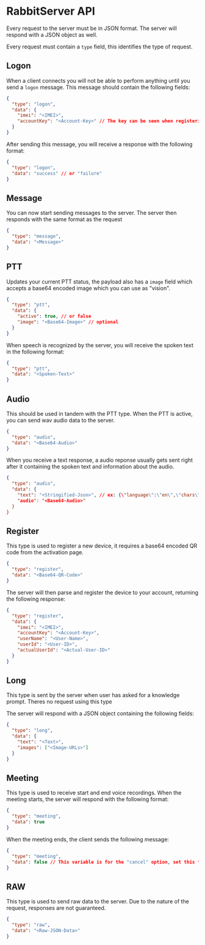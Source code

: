 # RabbitServer API

Every request to the server must be in JSON format. The server will respond with a JSON object as well.

Every request must contain a `type` field, this identifies the type of request.

## Logon

When a client connects you will not be able to perform anything until you send a `logon` message. This message should contain the following fields:

```json
{
  "type": "logon",
  "data": {
    "imei": "<IMEI>",
    "accountKey": "<Account-Key>" // The key can be seen when registering the device
  }
}
```

After sending this message, you will receive a response with the following format:

```json
{
  "type": "logon",
  "data": "success" // or "failure"
}
```

## Message

You can now start sending messages to the server. The server then responds with the same format as the request

```json
{
  "type": "message",
  "data": "<Message>"
}
```

## PTT

Updates your current PTT status, the payload also has a `image` field which accepts a base64 encoded image which you can use as "vision".

```json
{
  "type": "ptt",
  "data": {
    "active": true, // or false
    "image": "<Base64-Image>" // optional
  }
}
```

When speech is recognized by the server, you will receive the spoken text in the following format:

```json
{
  "type": "ptt",
  "data": "<Spoken-Text>"
}
```

## Audio

This should be used in tandem with the PTT type. When the PTT is active, you can send wav audio data to the server.

```json
{
  "type": "audio",
  "data": "<Base64-Audio>"
}
```

When you receive a text response, a audio reponse usually gets sent right after it containing the spoken text and information about the audio.

```json
{
  "type": "audio",
  "data": {
    "text": "<Stringified-Json>", // ex: {\"language\":\"en\",\"chars\":[\" \",\"H\"],\"char_start_times_ms\":[0,0],\"char_durations_ms\":[0,93]}
    "audio": "<Base64-Audio>"
  }
}
```

## Register

This type is used to register a new device, it requires a base64 encoded QR code from the activation page.

```json
{
  "type": "register",
  "data": "<Base64-QR-Code>"
}
```

The server will then parse and register the device to your account, returning the following response:

```json
{
  "type": "register",
  "data": {
    "imei": "<IMEI>",
    "accountKey": "<Account-Key>",
    "userName": "<User-Name>",
    "userId": "<User-ID>",
    "actualUserId": "<Actual-User-ID>"
  }
}
```

## Long

This type is sent by the server when user has asked for a knowledge prompt. Theres no request using this type

The server will respond with a JSON object containing the following fields:

```json
{
  "type": "long",
  "data": {
    "text": "<Text>",
    "images": ["<Image-URLs>"]
  }
}
```

## Meeting

This type is used to receive start and end voice recordings. When the meeting starts, the server will respond with the following format:

```json
{
  "type": "meeting",
  "data": true
}
```

When the meeting ends, the client sends the following message:

```json
{
  "type": "meeting",
  "data": false // This variable is for the "cancel" option, set this to true to discard previous meeting data
}
```

## RAW

This type is used to send raw data to the server. Due to the nature of the request, responses are not guaranteed.

```json
{
  "type": "raw",
  "data": "<Raw-JSON-Data>"
}
```
